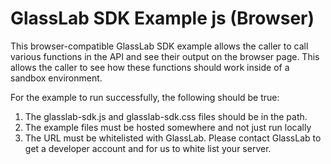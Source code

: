 GlassLab SDK Example js (Browser)
=========================

This browser-compatible GlassLab SDK example allows the caller to call various functions in the API and see their output on the browser page.  This allows the caller to see how these functions should work inside of a sandbox environment.

For the example to run successfully, the following should be true:

1) The glasslab-sdk.js and glasslab-sdk.css files should be in the path.
2) The example files must be hosted somewhere and not just run locally
3) The URL must be whitelisted with GlassLab.  Please contact GlassLab to get a developer account and for us to white list your server.